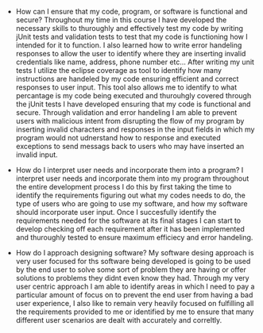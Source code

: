 - How can I ensure that my code, program, or software is functional and secure?
Throughout my time in this course I have developed the necessary skills to thuroughly and effectively test my code by writing jUnit tests and validation tests to test that my code is functioning how I intended for it to function.
I also learned how to write error handeling responses to allow the user to identify where they are inserting invalid credentials like name, address, phone number etc... After writing my unit tests I utilize the eclipse coverage as tool to identify
how many instructions are handeled by my code ensuring efficient and correct responses to user input. This tool also allows me to identify to what percantage is my code being executed and thurouhgly covered through the jUnit tests I have developed
ensuring that my code is functional and secure. Through validation and error handeling I am able to prevent users with malicious intent from disrupting the flow of my program by inserting invalid characters and responses in the input fields
in which my program would not udnerstand how to response and executed exceptions to send messags back to users who may have inserted an invalid input.

- How do I interpret user needs and incorporate them into a program?
I interpret user needs and incorporate them into my program throughout the entire development process I do this by first taking the time to identify the requirements figuring out what my codes needs to do, the type of users who are going to use my software,
and how my software should incorporate user input. Once I succesfully identify the requirements needed for the software at its final stages I can start to develop checking off each requirement after it has been implemented and thuroughly tested to ensure
maximum efficiecy and error handeling.

- How do I approach designing software?
My software desing approach is very user focused for ths software being developed is going to be used by the end user to solve some sort of problem they are having or offer solutions to problems they didnt even know they had. Through my very user centric
approach I am able to identify areas in which I need to pay a particular amount of focus on to prevent the end user from having a bad user experience, I also like to remain very heavily focused on fulfilling all the requirements provided to me or identified
by me to ensure that many different user scenarios are dealt with accurately and correltly.
